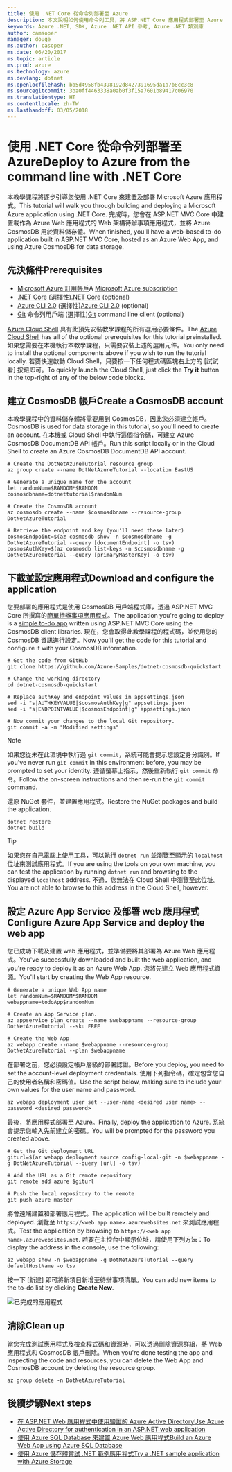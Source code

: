 ```yaml
---
title: 使用 .NET Core 從命令列部署至 Azure
description: 本文說明如何使用命令列工具，將 ASP.NET Core 應用程式部署至 Azure App Service。
keywords: Azure .NET, SDK, Azure .NET API 參考, Azure .NET 類別庫
author: camsoper
manager: douge
ms.author: casoper
ms.date: 06/20/2017
ms.topic: article
ms.prod: azure
ms.technology: azure
ms.devlang: dotnet
ms.openlocfilehash: bb5d4958fb4398192d8427391695da1a7b8cc3c8
ms.sourcegitcommit: 3ba0ff4463338a0ab0f3f15a7601b89417c06970
ms.translationtype: HT
ms.contentlocale: zh-TW
ms.lasthandoff: 03/05/2018
---
```

# <a name="deploy-to-azure-from-the-command-line-with-net-core"></a><span data-ttu-id="d863b-104">使用 .NET Core 從命令列部署至 Azure</span><span class="sxs-lookup"><span data-stu-id="d863b-104">Deploy to Azure from the command line with .NET Core</span></span>

<span data-ttu-id="d863b-105">本教學課程將逐步引導您使用 .NET Core 來建置及部署 Microsoft Azure 應用程式。</span><span class="sxs-lookup"><span data-stu-id="d863b-105">This tutorial will walk you through building and deploying a Microsoft Azure application using .NET Core.</span></span>  <span data-ttu-id="d863b-106">完成時，您會在 ASP.NET MVC Core 中建置載作為 Azure Web 應用程式的 Web 架構待辦事項應用程式，並將 Azure CosmosDB 用於資料儲存體。</span><span class="sxs-lookup"><span data-stu-id="d863b-106">When finished, you'll have a web-based to-do application built in ASP.NET MVC Core, hosted as an Azure Web App, and using Azure CosmosDB for data storage.</span></span>

## <a name="prerequisites"></a><span data-ttu-id="d863b-107">先決條件</span><span class="sxs-lookup"><span data-stu-id="d863b-107">Prerequisites</span></span>

* <span data-ttu-id="d863b-108">[Microsoft Azure 訂用帳戶](https://azure.microsoft.com/free/)</span><span class="sxs-lookup"><span data-stu-id="d863b-108">A [Microsoft Azure subscription](https://azure.microsoft.com/free/)</span></span>
* <span data-ttu-id="d863b-109">[.NET Core](https://www.microsoft.com/net/download/core) (選擇性)</span><span class="sxs-lookup"><span data-stu-id="d863b-109">[.NET Core](https://www.microsoft.com/net/download/core) (optional)</span></span>
* <span data-ttu-id="d863b-110">[Azure CLI 2.0](/cli/azure/install-az-cli2) (選擇性)</span><span class="sxs-lookup"><span data-stu-id="d863b-110">[Azure CLI 2.0](/cli/azure/install-az-cli2) (optional)</span></span>
* <span data-ttu-id="d863b-111">[Git](https://www.git-scm.com/) 命令列用戶端 (選擇性)</span><span class="sxs-lookup"><span data-stu-id="d863b-111">[Git](https://www.git-scm.com/) command line client (optional)</span></span>

<span data-ttu-id="d863b-112">[Azure Cloud Shell](/azure/cloud-shell/) 具有此預先安裝教學課程的所有選用必要條件。</span><span class="sxs-lookup"><span data-stu-id="d863b-112">The [Azure Cloud Shell](/azure/cloud-shell/) has all of the optional prerequisites for this tutorial preinstalled.</span></span>  <span data-ttu-id="d863b-113">如果您需要在本機執行本教學課程，只需要安裝上述的選用元件。</span><span class="sxs-lookup"><span data-stu-id="d863b-113">You only need to install the optional components above if you wish to run the tutorial locally.</span></span>  <span data-ttu-id="d863b-114">若要快速啟動 Cloud Shell，只要按一下任何程式碼區塊右上方的 [試試看] 按鈕即可。</span><span class="sxs-lookup"><span data-stu-id="d863b-114">To quickly launch the Cloud Shell, just click the **Try it** button in the top-right of any of the below code blocks.</span></span>

## <a name="create-a-cosmosdb-account"></a><span data-ttu-id="d863b-115">建立 CosmosDB 帳戶</span><span class="sxs-lookup"><span data-stu-id="d863b-115">Create a CosmosDB account</span></span>

<span data-ttu-id="d863b-116">本教學課程中的資料儲存體將需要用到 CosmosDB，因此您必須建立帳戶。</span><span class="sxs-lookup"><span data-stu-id="d863b-116">CosmosDB is used for data storage in this tutorial, so you'll need to create an account.</span></span>  <span data-ttu-id="d863b-117">在本機或 Cloud Shell 中執行這個指令碼，可建立 Azure CosmosDB DocumentDB API 帳戶。</span><span class="sxs-lookup"><span data-stu-id="d863b-117">Run this script locally or in the Cloud Shell to create an Azure CosmosDB DocumentDB API account.</span></span>

```azurecli-interactive
# Create the DotNetAzureTutorial resource group
az group create --name DotNetAzureTutorial --location EastUS

# Generate a unique name for the account
let randomNum=$RANDOM*$RANDOM
cosmosdbname=dotnettutorial$randomNum

# Create the CosmosDB account
az cosmosdb create --name $cosmosdbname --resource-group DotNetAzureTutorial

# Retrieve the endpoint and key (you'll need these later)
cosmosEndpoint=$(az cosmosdb show -n $cosmosdbname -g DotNetAzureTutorial --query [documentEndpoint] -o tsv)
cosmosAuthKey=$(az cosmosdb list-keys -n $cosmosdbname -g DotNetAzureTutorial --query [primaryMasterKey] -o tsv)

```

## <a name="download-and-configure-the-application"></a><span data-ttu-id="d863b-118">下載並設定應用程式</span><span class="sxs-lookup"><span data-stu-id="d863b-118">Download and configure the application</span></span>

<span data-ttu-id="d863b-119">您要部署的應用程式是使用 CosmosDB 用戶端程式庫，透過 ASP.NET MVC Core 所撰寫的[簡單待辦事項應用程式](https://github.com/Azure-Samples/dotnet-cosmosdb-quickstart/)。</span><span class="sxs-lookup"><span data-stu-id="d863b-119">The application you're going to deploy is a [simple to-do app](https://github.com/Azure-Samples/dotnet-cosmosdb-quickstart/) written using ASP.NET MVC Core using the CosmosDB client libraries.</span></span>  <span data-ttu-id="d863b-120">現在，您會取得此教學課程的程式碼，並使用您的 CosmosDB 資訊進行設定。</span><span class="sxs-lookup"><span data-stu-id="d863b-120">Now you'll get the code for this tutorial and configure it with your CosmosDB information.</span></span>

```azurecli-interactive
# Get the code from GitHub
git clone https://github.com/Azure-Samples/dotnet-cosmosdb-quickstart

# Change the working directory
cd dotnet-cosmosdb-quickstart

# Replace authKey and endpoint values in appsettings.json
sed -i "s|AUTHKEYVALUE|$cosmosAuthKey|g" appsettings.json
sed -i "s|ENDPOINTVALUE|$cosmosEndpoint|g" appsettings.json

# Now commit your changes to the local Git repository.
git commit -a -m "Modified settings"

```

> [!NOTE]
> <span data-ttu-id="d863b-121">如果您從未在此環境中執行過 `git commit`，系統可能會提示您設定身分識別。</span><span class="sxs-lookup"><span data-stu-id="d863b-121">If you've never run `git commit` in this environment before, you may be prompted to set your identity.</span></span> <span data-ttu-id="d863b-122">遵循螢幕上指示，然後重新執行 `git commit` 命令。</span><span class="sxs-lookup"><span data-stu-id="d863b-122">Follow the on-screen instructions and then re-run the `git commit` command.</span></span>

<span data-ttu-id="d863b-123">還原 NuGet 套件，並建置應用程式。</span><span class="sxs-lookup"><span data-stu-id="d863b-123">Restore the NuGet packages and build the application.</span></span>

```azurecli-interactive
dotnet restore
dotnet build
```

> [!TIP]
> <span data-ttu-id="d863b-124">如果您在自己電腦上使用工具，可以執行 `dotnet run` 並瀏覽至顯示的 `localhost` 位址來測試應用程式。</span><span class="sxs-lookup"><span data-stu-id="d863b-124">If you are using the tools on your own machine, you can test the application by running `dotnet run` and browsing to the displayed `localhost` address.</span></span>  <span data-ttu-id="d863b-125">不過，您無法在 Cloud Shell 中瀏覽至此位址。</span><span class="sxs-lookup"><span data-stu-id="d863b-125">You are not able to browse to this address in the Cloud Shell, however.</span></span>  

## <a name="configure-azure-app-service-and-deploy-the-web-app"></a><span data-ttu-id="d863b-126">設定 Azure App Service 及部署 web 應用程式</span><span class="sxs-lookup"><span data-stu-id="d863b-126">Configure Azure App Service and deploy the web app</span></span>

<span data-ttu-id="d863b-127">您已成功下載及建置 web 應用程式，並準備要將其部署為 Azure Web 應用程式。</span><span class="sxs-lookup"><span data-stu-id="d863b-127">You've successfully downloaded and built the web application, and you're ready to deploy it as an Azure Web App.</span></span>  <span data-ttu-id="d863b-128">您將先建立 Web 應用程式資源。</span><span class="sxs-lookup"><span data-stu-id="d863b-128">You'll start by creating the Web App resource.</span></span>

```azurecli-interactive
# Generate a unique Web App name
let randomNum=$RANDOM*$RANDOM
webappname=todoApp$randomNum

# Create an App Service plan.
az appservice plan create --name $webappname --resource-group DotNetAzureTutorial --sku FREE

# Create the Web App
az webapp create --name $webappname --resource-group DotNetAzureTutorial --plan $webappname

```

<span data-ttu-id="d863b-129">在部署之前，您必須設定帳戶層級的部署認證。</span><span class="sxs-lookup"><span data-stu-id="d863b-129">Before you deploy, you need to set the account-level deployment credentials.</span></span>  <span data-ttu-id="d863b-130">使用下列指令碼，確定包含您自己的使用者名稱和密碼值。</span><span class="sxs-lookup"><span data-stu-id="d863b-130">Use the script below, making sure to include your own values for the user name and password.</span></span>

```azurecli-interactive
az webapp deployment user set --user-name <desired user name> --password <desired password>
```

<span data-ttu-id="d863b-131">最後，將應用程式部署至 Azure。</span><span class="sxs-lookup"><span data-stu-id="d863b-131">Finally, deploy the application to Azure.</span></span>  <span data-ttu-id="d863b-132">系統會提示您輸入先前建立的密碼。</span><span class="sxs-lookup"><span data-stu-id="d863b-132">You will be prompted for the password you created above.</span></span>

```azurecli-interactive
# Get the Git deployment URL
giturl=$(az webapp deployment source config-local-git -n $webappname -g DotNetAzureTutorial --query [url] -o tsv)

# Add the URL as a Git remote repository
git remote add azure $giturl

# Push the local repository to the remote
git push azure master
```

<span data-ttu-id="d863b-133">將會遠端建置和部署應用程式。</span><span class="sxs-lookup"><span data-stu-id="d863b-133">The application will be built remotely and deployed.</span></span>  <span data-ttu-id="d863b-134">瀏覽至 `https://<web app name>.azurewebsites.net` 來測試應用程式。</span><span class="sxs-lookup"><span data-stu-id="d863b-134">Test the application by browsing to `https://<web app name>.azurewebsites.net`.</span></span>  <span data-ttu-id="d863b-135">若要在主控台中顯示位址，請使用下列方法：</span><span class="sxs-lookup"><span data-stu-id="d863b-135">To display the address in the console, use the following:</span></span>

```azurecli-interactive
az webapp show -n $webappname -g DotNetAzureTutorial --query defaultHostName -o tsv
```

<span data-ttu-id="d863b-136">按一下 [新建] 即可將新項目新增至待辦事項清單。</span><span class="sxs-lookup"><span data-stu-id="d863b-136">You can add new items to the to-do list by clicking **Create New**.</span></span>

![已完成的應用程式](./media/dotnet-quickstart/todo.png)

## <a name="clean-up"></a><span data-ttu-id="d863b-138">清除</span><span class="sxs-lookup"><span data-stu-id="d863b-138">Clean up</span></span>

<span data-ttu-id="d863b-139">當您完成測試應用程式及檢查程式碼和資源時，可以透過刪除資源群組，將 Web 應用程式和 CosmosDB 帳戶刪除。</span><span class="sxs-lookup"><span data-stu-id="d863b-139">When you're done testing the app and inspecting the code and resources, you can delete the Web App and CosmosDB account by deleting the resource group.</span></span>

```azurecli-interactive
az group delete -n DotNetAzureTutorial
```

## <a name="next-steps"></a><span data-ttu-id="d863b-140">後續步驟</span><span class="sxs-lookup"><span data-stu-id="d863b-140">Next steps</span></span>

* [<span data-ttu-id="d863b-141">在 ASP.NET Web 應用程式中使用驗證的 Azure Active Directory</span><span class="sxs-lookup"><span data-stu-id="d863b-141">Use Azure Active Directory for authentication in an ASP.NET web application</span></span>](/azure/active-directory/develop/active-directory-devquickstarts-webapp-dotnet)
* [<span data-ttu-id="d863b-142">使用 Azure SQL Database 來建置 Azure Web 應用程式</span><span class="sxs-lookup"><span data-stu-id="d863b-142">Build an Azure Web App using Azure SQL Database</span></span>](/azure/app-service-web/web-sites-dotnet-get-started)
* [<span data-ttu-id="d863b-143">使用 Azure 儲存體嘗試 .NET 範例應用程式</span><span class="sxs-lookup"><span data-stu-id="d863b-143">Try a .NET sample application with Azure Storage</span></span>](/azure/storage/storage-samples-dotnet)


